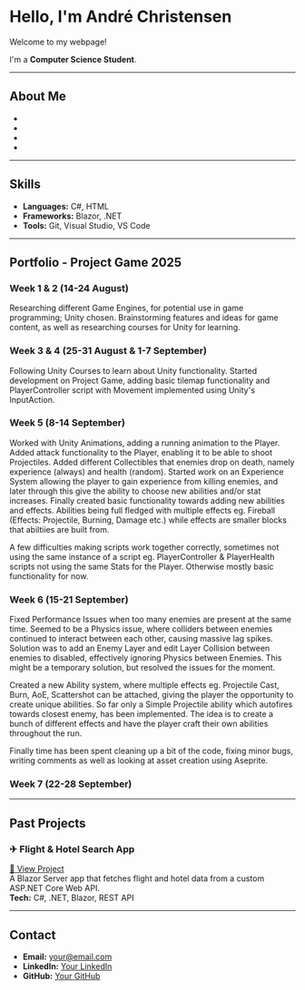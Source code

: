 # Hello, I'm André Christensen

Welcome to my webpage!

I'm a **Computer Science Student**.

---

## About Me
- 
- 
- 
- 

---

## Skills
- **Languages:** C#, HTML
- **Frameworks:** Blazor, .NET
- **Tools:** Git, Visual Studio, VS Code

---

## Portfolio - Project Game 2025
### Week 1 & 2 (14-24 August)
Researching different Game Engines, for potential use in game programming; Unity chosen. Brainstorming features and ideas for game content, as well as researching courses for Unity for learning.

### Week 3 & 4 (25-31 August & 1-7 September)
Following Unity Courses to learn about Unity functionality. Started development on Project Game, adding basic tilemap functionality and PlayerController script with Movement implemented using Unity's InputAction.

### Week 5 (8-14 September)
Worked with Unity Animations, adding a running animation to the Player. Added attack functionality to the Player, enabling it to be able to shoot Projectiles. Added different Collectibles that enemies drop on death, namely experience (always) and health (random).
Started work on an Experience System allowing the player to gain experience from killing enemies, and later through this give the ability to choose new abilities and/or stat increases. 
Finally created basic functionality towards adding new abilities and effects. Abilities being full fledged with multiple effects eg. Fireball (Effects: Projectile, Burning, Damage etc.) while effects are smaller blocks that abiltiies are built from.

A few difficulties making scripts work together correctly, sometimes not using the same instance of a script eg. PlayerController & PlayerHealth scripts not using the same Stats for the Player. Otherwise mostly basic functionality for now.

### Week 6 (15-21 September)
Fixed Performance Issues when too many enemies are present at the same time. Seemed to be a Physics issue, where colliders between enemies continued to interact between each other, causing massive lag spikes. 
Solution was to add an Enemy Layer and edit Layer Collision between enemies to disabled, effectively ignoring Physics between Enemies. This might be a temporary solution, but resolved the issues for the moment. 

Created a new Ability system, where multiple effects eg. Projectile Cast, Burn, AoE, Scattershot can be attached, giving the player the opportunity to create unique abilities. 
So far only a Simple Projectile ability which autofires towards closest enemy, has been implemented. 
The idea is to create a bunch of different effects and have the player craft their own abilities throughout the run. 

Finally time has been spent cleaning up a bit of the code, fixing minor bugs, writing comments as well as looking at asset creation using Aseprite. 

### Week 7 (22-28 September)


---

## Past Projects
### ✈ Flight & Hotel Search App
[🔗 View Project](https://yourusername.github.io/flight-hotel-app)  
A Blazor Server app that fetches flight and hotel data from a custom ASP.NET Core Web API.  
**Tech:** C#, .NET, Blazor, REST API

---

## Contact
- **Email:** your@email.com
- **LinkedIn:** [Your LinkedIn](https://linkedin.com/in/yourusername)
- **GitHub:** [Your GitHub](https://github.com/yourusername)
